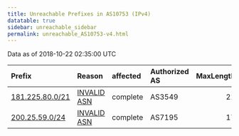 ```yaml
---
title: Unreachable Prefixes in AS10753 (IPv4)
datatable: true
sidebar: unreachable_sidebar
permalink: unreachable_AS10753-v4.html
---
```


Data as of 2018-10-22 02:35:00 UTC


<div class="datatable-begin"></div>

| Prefix                                                   | Reason                                                                                                 | affected   | Authorized AS   |   MaxLength | Anchor                                         |   unreachable /24s |
|:---------------------------------------------------------|:-------------------------------------------------------------------------------------------------------|:-----------|:----------------|------------:|:-----------------------------------------------|-------------------:|
| [181.225.80.0/21](https://stat.ripe.net/181.225.80.0/21) | [INVALID ASN](https://rpki-validator.ripe.net/announcement-preview?asn=AS10753&prefix=181.225.80.0/21) | complete   | AS3549          |          21 | [LACNIC](unreachable_LACNIC_RPKI_Root-v4.html) |                  8 |
| [200.25.59.0/24](https://stat.ripe.net/200.25.59.0/24)   | [INVALID ASN](https://rpki-validator.ripe.net/announcement-preview?asn=AS10753&prefix=200.25.59.0/24)  | complete   | AS7195          |          17 | [LACNIC](unreachable_LACNIC_RPKI_Root-v4.html) |                  1 |

<div class="datatable-end"></div>